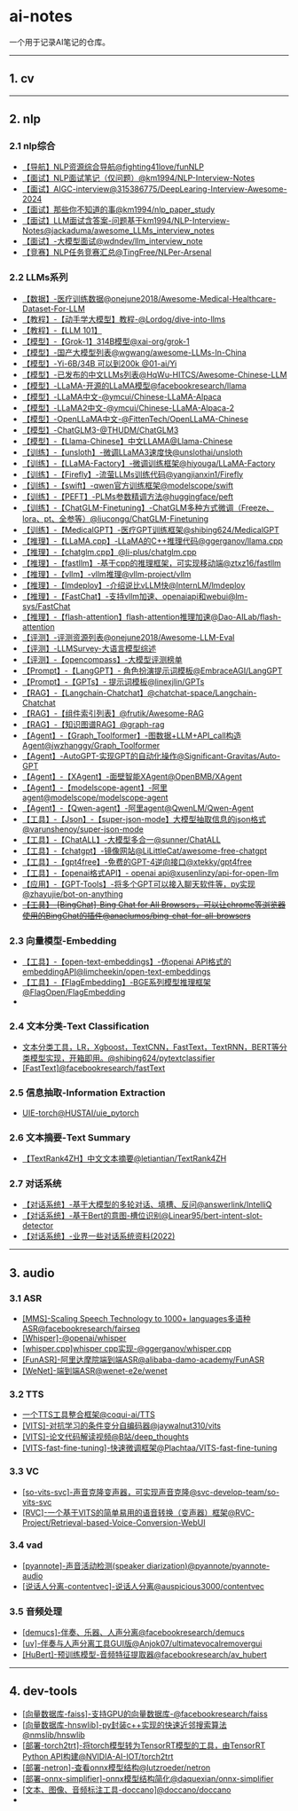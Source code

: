 # ai-notes

一个用于记录AI笔记的仓库。

---

## 1. cv

---

## 2. nlp
### 2.1 nlp综合
- [【导航】NLP资源综合导航@fighting41love/funNLP](https://github.com/fighting41love/funNLP)
- [【面试】NLP面试笔记（仅问题）@km1994/NLP-Interview-Notes](https://github.com/km1994/NLP-Interview-Notes)
- [【面试】AIGC-interview@315386775/DeepLearing-Interview-Awesome-2024](https://github.com/315386775/DeepLearing-Interview-Awesome-2024)
- [【面试】那些你不知道的事@km1994/nlp_paper_study](https://github.com/km1994/nlp_paper_study)
- [【面试】LLM面试含答案-问题基于km1994/NLP-Interview-Notes@jackaduma/awesome_LLMs_interview_notes](https://github.com/jackaduma/awesome_LLMs_interview_notes)
- [【面试】-大模型面试@wdndev/llm_interview_note](https://github.com/wdndev/llm_interview_note)
- [【竞赛】NLP任务竞赛汇总@TingFree/NLPer-Arsenal](https://github.com/TingFree/NLPer-Arsenal)

### 2.2 LLMs系列
- [【数据】-医疗训练数据@onejune2018/Awesome-Medical-Healthcare-Dataset-For-LLM](https://github.com/onejune2018/Awesome-Medical-Healthcare-Dataset-For-LLM)
- [【教程】-【动手学大模型】教程-@Lordog/dive-into-llms](https://github.com/Lordog/dive-into-llms)
- [【教程】-【LLM 101】](https://github.com/karpathy/LLM101n)
- [【模型】-【Grok-1】314B模型@xai-org/grok-1](https://github.com/xai-org/grok-1)
- [【模型】-国产大模型列表@wgwang/awesome-LLMs-In-China](https://github.com/wgwang/awesome-LLMs-In-China)
- [【模型】-Yi-6B/34B 可以到200k @01-ai/Yi](https://github.com/01-ai/Yi)
- [【模型】-已发布的中文LLMs列表@HqWu-HITCS/Awesome-Chinese-LLM](https://github.com/HqWu-HITCS/Awesome-Chinese-LLM)
- [【模型】-LLaMA-开源的LLaMA模型@facebookresearch/llama](https://github.com/facebookresearch/llama)
- [【模型】-LLaMA中文-@ymcui/Chinese-LLaMA-Alpaca](https://github.com/ymcui/Chinese-LLaMA-Alpaca)
- [【模型】-LLaMA2中文-@ymcui/Chinese-LLaMA-Alpaca-2](https://github.com/ymcui/Chinese-LLaMA-Alpaca-2)
- [【模型】-OpenLLaMA中文-@FittenTech/OpenLLaMA-Chinese](https://github.com/FittenTech/OpenLLaMA-Chinese)
- [【模型】-ChatGLM3-@THUDM/ChatGLM3](https://github.com/THUDM/ChatGLM3)
- [【模型】-【Llama-Chinese】中文LLAMA@Llama-Chinese](https://github.com/LlamaFamily/Llama-Chinese)
- [【训练】-【unsloth】-微调LLaMA3速度快@unslothai/unsloth](https://github.com/unslothai/unsloth)
- [【训练】-【LLaMA-Factory】-微调训练框架@hiyouga/LLaMA-Factory](https://github.com/hiyouga/LLaMA-Factory)
- [【训练】-【Firefly】-流萤LLMs训练代码@yangjianxin1/Firefly](https://github.com/yangjianxin1/Firefly)
- [【训练】-【swift】-qwen官方训练框架@modelscope/swift](https://github.com/modelscope/swift)
- [【训练】-【PEFT】-PLMs参数精调方法@huggingface/peft](https://github.com/huggingface/peft)
- [【训练】-【ChatGLM-Finetuning】-ChatGLM多种方式微调（Freeze、lora、pt、全参等）@liucongg/ChatGLM-Finetuning](https://github.com/liucongg/ChatGLM-Finetuning)
- [【训练】-【MedicalGPT】-医疗GPT训练框架@shibing624/MedicalGPT](https://github.com/shibing624/MedicalGPT)
- [【推理】-【LLaMA.cpp】-LLaMA的C++推理代码@ggerganov/llama.cpp](https://github.com/ggerganov/llama.cpp)
- [【推理】-【chatglm.cpp】@li-plus/chatglm.cpp](https://github.com/li-plus/chatglm.cpp)
- [【推理】-【fastllm】-基于cpp的推理框架，可实现移动端@ztxz16/fastllm](https://github.com/ztxz16/fastllm)
- [【推理】-【vllm】-vllm推理@vllm-project/vllm](https://github.com/vllm-project/vllm)
- [【推理】-【lmdeploy】-介绍说比vLLM快@InternLM/lmdeploy](https://github.com/InternLM/lmdeploy)
- [【推理】-【FastChat】-支持vllm加速、openaiapi和webui@lm-sys/FastChat](https://github.com/lm-sys/FastChat)
- [【推理】-【flash-attention】flash-attention推理加速@Dao-AILab/flash-attention](https://github.com/Dao-AILab/flash-attention)
- [【评测】-评测资源列表@onejune2018/Awesome-LLM-Eval](https://github.com/onejune2018/Awesome-LLM-Eval)
- [【评测】-LLMSurvey-大语言模型综述](https://github.com/RUCAIBox/LLMSurvey)
- [【评测】-【opencompass】-大模型评测榜单](https://github.com/open-compass/opencompass)
- [【Prompt】-【LangGPT】- 角色扮演提示词模板@EmbraceAGI/LangGPT](https://github.com/EmbraceAGI/LangGPT)
- [【Prompt】-【GPTs】- 提示词模板@linexjlin/GPTs](https://github.com/linexjlin/GPTs)
- [【RAG】-【Langchain-Chatchat】@chatchat-space/Langchain-Chatchat](https://github.com/chatchat-space/Langchain-Chatchat)
- [【RAG】-【组件索引列表】@frutik/Awesome-RAG](https://github.com/frutik/Awesome-RAG)
- [【RAG】-【知识图谱RAG】@graph-rag](https://github.com/sarthakrastogi/graph-rag)
- [【Agent】-【Graph_Toolformer】-图数据+LLM+API_call构造Agent@jwzhanggy/Graph_Toolformer](https://github.com/jwzhanggy/Graph_Toolformer)
- [【Agent】-AutoGPT-实现GPT的自动化操作@Significant-Gravitas/Auto-GPT](https://github.com/Significant-Gravitas/Auto-GPT)
- [【Agent】-【XAgent】-面壁智能XAgent@OpenBMB/XAgent](https://github.com/OpenBMB/XAgent)
- [【Agent】-【modelscope-agent】-阿里agent@modelscope/modelscope-agent](https://github.com/modelscope/modelscope-agent)
- [【Agent】-【Qwen-agent】-阿里agent@QwenLM/Qwen-Agent](https://github.com/QwenLM/Qwen-Agent)
- [【工具】-【Json】-【super-json-mode】大模型抽取信息的json格式@varunshenoy/super-json-mode](https://github.com/varunshenoy/super-json-mode)
- [【工具】-【ChatALL】-大模型多合一@sunner/ChatALL](https://github.com/sunner/ChatALL)
- [【工具】-【chatgpt】-镜像网站@LiLittleCat/awesome-free-chatgpt](https://github.com/LiLittleCat/awesome-free-chatgpt)
- [【工具】-【gpt4free】-免费的GPT-4逆向接口@xtekky/gpt4free](https://github.com/xtekky/gpt4free)
- [【工具】-【openai格式API】- openai api@xusenlinzy/api-for-open-llm](https://github.com/xusenlinzy/api-for-open-llm)
- [【应用】-【GPT-Tools】-将多个GPT可以接入聊天软件等，py实现@zhayujie/bot-on-anything](https://github.com/zhayujie/bot-on-anything)
- [~~【工具】-[BingChat]-Bing Chat for All Browsers，可以让chrome等浏览器使用的BingChat的插件@anaclumos/bing-chat-for-all-browsers~~](https://github.com/anaclumos/bing-chat-for-all-browsers)

### 2.3 向量模型-Embedding
- [【工具】-【open-text-embeddings】-仿openai API格式的embeddingAPI@limcheekin/open-text-embeddings](https://github.com/limcheekin/open-text-embeddings)
- [【工具】-【FlagEmbedding】-BGE系列模型推理框架@FlagOpen/FlagEmbedding](https://github.com/FlagOpen/FlagEmbedding)
- 
### 2.4 文本分类-Text Classification
- [文本分类工具，LR，Xgboost，TextCNN，FastText，TextRNN，BERT等分类模型实现，开箱即用。@shibing624/pytextclassifier](https://github.com/shibing624/pytextclassifier)
- [[FastText]@facebookresearch/fastText](https://github.com/facebookresearch/fastText.git)


### 2.5 信息抽取-Information Extraction
- [UIE-torch@HUSTAI/uie_pytorch](https://github.com/HUSTAI/uie_pytorch)

### 2.6 文本摘要-Text Summary
- [【TextRank4ZH】中文文本摘要@letiantian/TextRank4ZH](https://github.com/letiantian/TextRank4ZH)

### 2.7 对话系统
- [【对话系统】-基于大模型的多轮对话、填槽、反问@answerlink/IntelliQ](https://github.com/answerlink/IntelliQ)
- [【对话系统】-基于Bert的意图-槽位识别@Linear95/bert-intent-slot-detector](https://github.com/Linear95/bert-intent-slot-detector)
- [【对话系统】-业界一些对话系统资料(2022)](https://github.com/lizhe2004/chatbot-list)


---

## 3. audio
### 3.1 ASR
- [[MMS]-Scaling Speech Technology to 1000+ languages多语种ASR@facebookresearch/fairseq](https://github.com/facebookresearch/fairseq/blob/main/examples/mms/README.md)
- [[Whisper]-@openai/whisper](https://github.com/openai/whisper)
- [[whisper.cpp]whisper cpp实现-@ggerganov/whisper.cpp](https://github.com/ggerganov/whisper.cpp)
- [[FunASR]-阿里达摩院端到端ASR@alibaba-damo-academy/FunASR](https://github.com/alibaba-damo-academy/FunASR)
- [[WeNet]-端到端ASR@wenet-e2e/wenet](https://github.com/wenet-e2e/wenet)

### 3.2 TTS
- [一个TTS工具整合框架@coqui-ai/TTS](https://github.com/coqui-ai/TTS)
- [[VITS]-对抗学习的条件变分自编码器@jaywalnut310/vits](https://github.com/jaywalnut310/vits)
- [[VITS]-论文代码解读视频@B站/deep_thoughts](https://www.bilibili.com/video/BV1wU4y1q7po/?spm_id_from=333.999.0.0)
- [[VITS-fast-fine-tuning]-快速微调框架@Plachtaa/VITS-fast-fine-tuning](https://github.com/Plachtaa/VITS-fast-fine-tuning)

### 3.3 VC
- [[so-vits-svc]-声音克隆变声器，可实现声音克隆@svc-develop-team/so-vits-svc](https://github.com/svc-develop-team/so-vits-svc)
- [[RVC]-一个基于VITS的简单易用的语音转换（变声器）框架@RVC-Project/Retrieval-based-Voice-Conversion-WebUI](https://github.com/RVC-Project/Retrieval-based-Voice-Conversion-WebUI)

### 3.4 vad
- [[pyannote]-声音活动检测(speaker diarization)@pyannote/pyannote-audio](https://github.com/pyannote/pyannote-audio)
- [[说话人分离-contentvec]-说话人分离@auspicious3000/contentvec](https://github.com/auspicious3000/contentvec/)

### 3.5 音频处理

- [[demucs]-伴奏、乐器、人声分离@facebookresearch/demucs](https://github.com/facebookresearch/demucs)
- [[uv]-伴奏与人声分离工具GUI版@Anjok07/ultimatevocalremovergui](https://github.com/Anjok07/ultimatevocalremovergui)
- [[HuBert]-预训练模型-音频特征提取器@facebookresearch/av_hubert](https://github.com/facebookresearch/av_hubert)

---

## 4. dev-tools
- [[向量数据库-faiss]-支持GPU的向量数据库-@facebookresearch/faiss](https://github.com/facebookresearch/faiss)
- [[向量数据库-hnswlib]-py封装c++实现的快速近邻搜索算法@nmslib/hnswlib](https://github.com/nmslib/hnswlib)
- [[部署-torch2trt]-将torch模型转为TensorRT模型的工具，由TensorRT Python API构建@NVIDIA-AI-IOT/torch2trt](https://github.com/NVIDIA-AI-IOT/torch2trt)
- [[部署-netron]-查看onnx模型结构@lutzroeder/netron](https://github.com/lutzroeder/netron)
- [[部署-onnx-simplifier]-onnx模型结构简化@daquexian/onnx-simplifier](https://github.com/daquexian/onnx-simplifier)
- [[文本、图像、音频标注工具-doccano]@doccano/doccano](https://github.com/doccano/doccano)
- 
